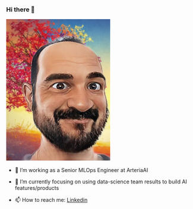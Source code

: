 ### Hi there 👋

<!-- ![](./20211206_114055.jpeg) -->
<img src="./20211206_114055.jpeg" width="280" height="380">


- 🔭  I’m working as a Senior MLOps Engineer at ArteriaAI

- 🌱  I’m currently focusing on using data-science team results to build AI features/products

- 📫  How to reach me: [Linkedin](https://www.linkedin.com/in/tugrulguner/)


